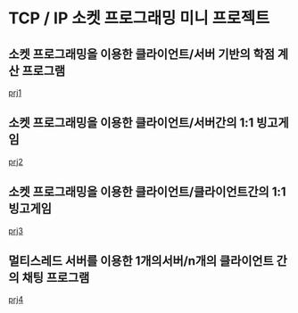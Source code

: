 # TCP / IP 소켓 프로그래밍 미니 프로젝트

## 소켓 프로그래밍을 이용한 클라이언트/서버 기반의 학점 계산 프로그램
[prj1](https://github.com/yunjeongloper/portfolio/tree/master/01.tcpipwork/00.prj1)

## 소켓 프로그래밍을 이용한 클라이언트/서버간의 1:1 빙고게임
[prj2](https://github.com/yunjeongloper/portfolio/tree/master/01.tcpipwork/01.prj2)

## 소켓 프로그래밍을 이용한 클라이언트/클라이언트간의 1:1 빙고게임
[prj3](https://github.com/yunjeongloper/portfolio/tree/master/01.tcpipwork/02.prj3)

## 멀티스레드 서버를 이용한 1개의서버/n개의 클라이언트 간의 채팅 프로그램
[prj4]()
